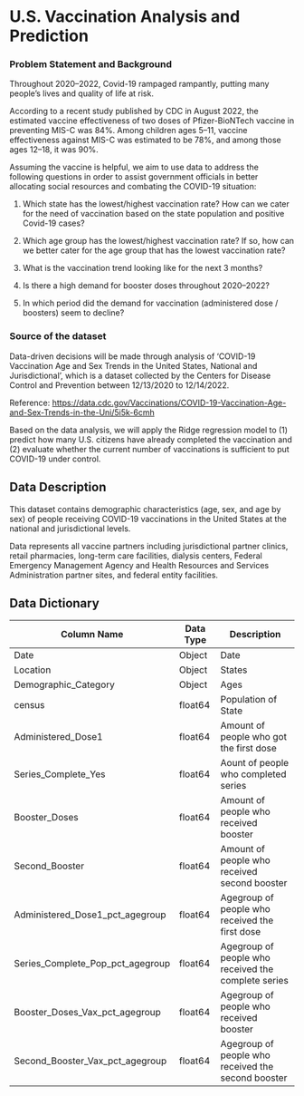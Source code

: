 # U.S. Vaccination Analysis and Prediction

### Problem Statement and Background
Throughout 2020–2022, Covid-19 rampaged rampantly, putting many people’s lives and quality of life at risk.

According to a recent study published by CDC in August 2022, the estimated vaccine effectiveness of two doses of Pfizer-BioNTech vaccine in preventing MIS-C was 84%. Among children ages 5–11, vaccine effectiveness against MIS-C was estimated to be 78%, and among those ages 12–18, it was 90%.

Assuming the vaccine is helpful, we aim to use data to address the following questions in order to assist government officials in better allocating social resources and combating the COVID-19 situation:

1. Which state has the lowest/highest vaccination rate? How can we cater for the need of vaccination based on the state population and positive Covid-19 cases?

2. Which age group has the lowest/highest vaccination rate? If so, how can we better cater for the age group that has the lowest vaccination rate?

3. What is the vaccination trend looking like for the next 3 months?

4. Is there a high demand for booster doses throughout 2020–2022?

5. In which period did the demand for vaccination (administered dose / boosters) seem to decline?

### Source of the dataset

Data-driven decisions will be made through analysis of ‘COVID-19 Vaccination Age and Sex Trends in the United States, National and Jurisdictional’, which is a dataset collected by the Centers for Disease Control and Prevention between 12/13/2020 to 12/14/2022.

Reference: https://data.cdc.gov/Vaccinations/COVID-19-Vaccination-Age-and-Sex-Trends-in-the-Uni/5i5k-6cmh

Based on the data analysis, we will apply the Ridge regression model to (1) predict how many U.S. citizens have already completed the vaccination and (2) evaluate whether the current number of vaccinations is sufficient to put COVID-19 under control.

##  Data Description

This dataset contains demographic characteristics (age, sex, and age by sex) of people receiving COVID-19 vaccinations in the United States at the national and jurisdictional levels.

Data represents all vaccine partners including jurisdictional partner clinics, retail pharmacies, long-term care facilities, dialysis centers, Federal Emergency Management Agency and Health Resources and Services Administration partner sites, and federal entity facilities. 

## Data Dictionary 

| Column Name | Data Type | Description |
| --- | --- | --- |
| Date | Object | Date |
| Location | Object | States  |
| Demographic_Category | Object | Ages |
| census | float64 | Population of State  |
| Administered_Dose1 | float64 | Amount of people who got the first dose |
| Series_Complete_Yes | float64 | Aount of people who completed series  |
| Booster_Doses | float64 | Amount of people who received booster  |
| Second_Booster | float64 | Amount of people who received second booster  |
| Administered_Dose1_pct_agegroup | float64 | Agegroup of people who received the first dose  |
| Series_Complete_Pop_pct_agegroup | float64 |Agegroup of people who received the complete series|
| Booster_Doses_Vax_pct_agegroup | float64 |Agegroup of people who received booster  |
| Second_Booster_Vax_pct_agegroup | float64 | Agegroup of people who received the second booster|
